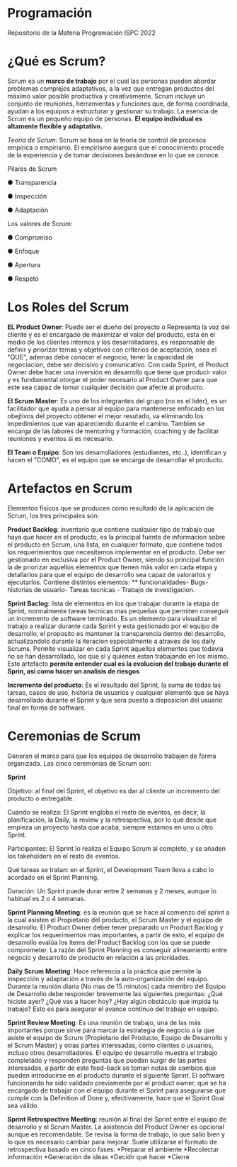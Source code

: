 # Programación
Repositorio de la Materia Programación ISPC 2022

# ¿Qué es Scrum?
  
  Scrum es un **marco de trabajo** por el cual las personas pueden abordar problemas complejos adaptativos, a la vez que entregan productos del máximo valor posible productiva y creativamente.
  Scrum incluye un conjunto de reuniones, herramientas y funciones que, de forma coordinada, ayudan a los equipos a estructurar y gestionar su trabajo.
  La esencia de Scrum es un pequeño equipo de personas. **El equipo individual es altamente flexible y adaptativo.**  
  
  *Teoría de Scrum:* Scrum se basa en la teoría de control de procesos empírica o empirismo. El empirismo asegura que el conocimiento procede de la experiencia y de tomar decisiones basándose en lo que se conoce.
  
  Pilares de Scrum
  
  ● Transparencia
  
  ● Inspección
  
  ● Adaptación
  
  Los valores de Scrum:
  
  ● Compromiso
  
  ● Enfoque
  
  ● Apertura
  
  ● Respeto
  

# Los Roles del Scrum
  
  **EL Product Owner**: Puede ser el dueño del proyecto o Representa la voz del cliente y es el encargado de maximizar el valor del producto, esta en el medio de los clientes internos y los desarrolladores, es responsable de definir y priorizar temas y objetivos con criterios de aceptación, osea el "QUE", ademas debe conocer el negocio, tener la capacidad de negociacion, debe ser decisivo y comunicativo.
  Con cada Sprint, el Product Owner debe hacer una inversión en desarrollo que tiene que producir valor y es fundamental otorgar el poder necesario al Product Owner para que este sea capaz de tomar cualquier decisión que afecte al producto.
    
  **El Scrum Master**: Es uno de los integrantes del grupo (no es el lider), es un facilitador que ayuda a pensar al equipo para mantenerse enfocado en los obejtivos del proyecto obtener el mejor resutado, va eliminando los impedimientos que van apareciendo durante el camino. Tambien se encarga de las labores de mentoring y formación, coaching y de facilitar reuniones y eventos si es necesario.
    
  **El Team o Equipo**: Son los desarrolladores (estudiantes, etc..), identifican y hacen el "COMO", es el equipo que se encarga de desarrollar el producto.


 #   Artefactos en Scrum
  
 Elementos físicos que se producen como resultado de la aplicación de Scrum, los tres principales son:
 
 **Product Backlog**: inventario que contiene cualquier tipo de trabajo que haya que hacer en el producto, es la principal fuente de informacion sobre el producto en Scrum, una lista, en cualquier formato, que contiene todos los requerimientos que necesitamos implementar en el producto. Debe ser gestionado en exclusiva por el Product Owner, siendo su principal función la de priorizar aquellos elementos que tienen más valor en cada etapa y detallarlos para que el equipo de desarrollo sea capaz de valorarlos y ejecutarlos. 
 Contiene distintos elementos: ** funcionalidades- Bugs- historias de usuario- Tareas tecnicas - Trabajo de investigacion.
 
 **Sprint Baclog**: lista de elementos en los que trabajar durante la etapa de Sprint, normalmente tareas tecnicas mas pequeñas que permiten conseguir un incremento de software terminado. 
 Es un elemento para visualizar el trabajo a realizar durante cada Sprint y esta gestionado por el equipo de desarrollo, el proposito es mantener la transparencia dentro del desarrollo, actualizandolo durante la iteracion especialmente a atraves de los daily Scrums. Permite visualizar en cada Sprint aquellos elementos que todavia no se han desarrollado, los que si y quienes estan trabajando en los mismo.
 Este artefacto **permite entender cual es la evolucion del trabajo durante el Sprin, asi como hacer un analisis de riesgos**
 
 **Incremento del producto**: Es el resultado del Sprint, la suma de todas las tareas, casos de uso, historia de usuarios y cualquier elemento que se haya desarrollado durante el Sprint y que sera puesto a disposicion del usuario final en forma de software.
 


# Ceremonias de Scrum 

Generan el marco para que los equipos de desarrollo trabajen de forma organizada. 
Las cinco ceremonias de Scrum son:

  **Sprint**
   
Objetivo: al final del Sprint, el objetivo es dar al cliente un incremento del producto o entregable. 

Cuándo se realiza: El Sprint engloba el resto de eventos, es decir, la planificación, la Daily, la review y la retrospectiva, por lo que desde que empieza un proyecto hasta que acaba, siempre estamos en uno u otro Sprint.

Participantes: El Sprint lo realiza el Equipo Scrum al completo, y se añaden los takeholders en el resto de eventos. 

Qué tareas se tratan: en el Sprint, el Development Team lleva a cabo lo acordado en el Sprint Planning.

Duración: Un Sprint puede durar entre 2 semanas y 2 meses, aunque lo habitual es 2 o 4 semanas.



  **Sprint Planning Meeting**: es la reunión que se hace al comienzo del sprint a la cual asisten el Propietario del producto, el Scrum Master y el equipo de desarrollo. El Product Owner deber tener preparado un Product Backlog y explicar los requerimientos mas importantes, a partir de esto, el equipo de desarrollo evalúa los items del Product Backlog con los que se puede comprometer. La razón del Sprint Planning es conseguir alineamiento entre negocio y desarrollo de producto en relación a las prioridades.

  **Daily Scrum Meeting**:  Hace referencia a la práctica que permite la inspección y adaptación a través de la auto-organización del equipo. Durante la reunión diaria (No mas de 15 minutos) cada miembro del Equipo de Desarrollo debe responder brevemente las siguientes preguntas:
     ¿Qué hiciste ayer?
     ¿Qué vas a hacer hoy?
     ¿Hay algún obstáculo que impida tu trabajo?
     Esto es para asegurar el avance continuo del trabajo en equipo. 
    

  **Sprint Review Meeting**: Es una reunión de trabajo, una de las más importantes porque sirve para marcar   la estrategia de negocio a la que asiste el equipo de Scrum (Propietario del Producto, Equipo de
   Desarrollo y el Scrum Master) y otras partes interesadas, como clientes o usuarios, incluso otros desarrolladores. 
   El equipo de desarrollo muestra el trabajo completado y responden preguntas que puedan surgir de las partes interesadas, a partir de este feed-back se toman notas de cambios que pueden introducirse en el producto durante el siguiente Sprint. El software funcionando ha sido validado previamente por el product owner, que se ha encargado de trabajar con el equipo durante el Sprint para asegurarse que cumple con la Definition of Done y, efectivamente, hace que el Sprint Goal sea válido.

  **Sprint Retrospective Meeting**: reunión al final del Sprint entre el equipo de desarrollo y el Scrum Master.
     La asistencia del Product Owner es opcional aunque es recomendable. Se revisa la forma de trabajo, lo que salio bien y lo que es necesario cambiar para mejorar.
     Suele utilizarse el formato de retrospectiva basado en cinco fases:
     *Preparar el ambiente
     *Recolectar información
     *Generación de ideas
     *Decidir qué hacer
     *Cierre


  
  

 
 
 
 

